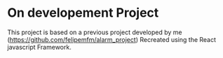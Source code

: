 # On developement Project

This project is based on a previous project developed by me (https://github.com/felipemfm/alarm_project)
Recreated using the React javascript Framework.


